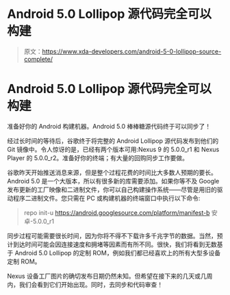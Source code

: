 # Android 5.0 Lollipop 源代码完全可以构建

> 原文：<https://www.xda-developers.com/android-5-0-lollipop-source-complete/>

# Android 5.0 Lollipop 源代码完全可以构建

准备好你的 Android 构建机器。Android 5.0 棒棒糖源代码终于可以同步了！

经过长时间的等待后，谷歌终于将完整的 Android Lollipop 源代码发布到他们的 Git 镜像中。令人惊讶的是，已经有两个版本可用:Nexus 9 的 5.0.0_r1 和 Nexus Player 的 5.0.0_r2。准备好你的终端；有大量的回购同步工作要做。

谷歌昨天开始推送消息来源，但是整个过程花费的时间比大多数人预期的要长。Android 5.0 是一个大版本，所以有很多新的库需要添加。如果你等不及 Google 发布更新的工厂映像和二进制文件，你可以自己构建操作系统——尽管是用旧的驱动程序二进制文件。您只需在 PC 或构建机器的终端窗口中执行以下命令:

> repo init-u https://android.googlesource.com/platform/manifest-b 安卓-5.0.0_r1

同步过程可能需要很长时间，因为你将不得不下载许多千兆字节的数据。当然，预计到达时间可能会因连接速度和拥堵等因素而有所不同。很快，我们将看到无数基于 Android 5.0 Lollipop 的定制 ROM，例如我们都已经喜欢上的所有大型多设备定制 ROM。

Nexus 设备工厂图片的确切发布日期仍然未知。但希望在接下来的几天或几周内，我们会看到它们开始出现。同时，去同步和代码审查！